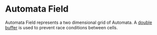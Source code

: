 # Automata Field

Automata Field represents a two dimensional grid of Automata. A [double buffer](./Double-Buffer.html) is used to prevent race conditions between cells.
